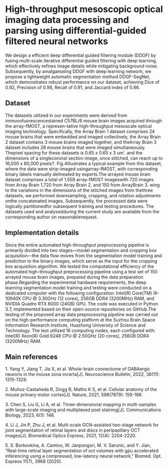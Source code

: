 # High-throughput mesoscopic optical imaging data processing and parsing using differential-guided filtered neural networks

We design a efficient deep differential guided filtering module (DDGF) by fusing multi-scale iterative differential guided filtering with deep learning, which effectively refines image details while mitigating background noise. Subsequently, by amalgamating DDGF with deep learning network, we propose a lightweight automatic segmentation method DDGF-SegNet, which demonstrates robust performance on our dataset, achieving Dice of 0.92, Precision of 0.98, Recall of 0.91, and Jaccard index of 0.86.

## Dataset

The datasets utilized in our experiments were derived from immunofuorescencestained C57BL/6 mouse brain images acquired through the array-fMOST, a represen-tative high-throughput mesoscale optical imaging technology. Specifically, the Array Brain 1 dataset comprises 24 mouse brains that were embedded and imaged collectively, the Array Brain 2 dataset contains 3 mouse brains imaged together, and theArray Brain 3 dataset includes 28 mouse brains that were imaged simultaneously. Thepixel spacing for these datasets is 0.65 x 0.65 x 3 um'. and the dimensions of a singlecoronal section image, once stitched, can reach up to 16,000 x 80,000 pixels?. Fig.4illustrates a typical example from this dataset, where the data were strip-imaged usingarray-fMOST, with corresponding binary labels manually delineated by experts.The arrayed mouse brain dataset comprises a total of 1,559 array-fMOST imageswith 720 images from Array Brain 1,720 from Array Brain 2, and 150 from ArrayBrain 3. wing to the variations in the dimensions of the stitched images from thethree datasets, we performed downsampling, cropping, and rotation adjustments onthe concatenated images. Subsequently, the processed data were logically partitionedfor subsequent training and testing procedures. The datasets used and analysedduring the current study are available from the corresponding author on reasonablerequest.

## Implementation details

Since the entire automated high-throughput preprocessing pipeline is primarily divided into two stages—model segmentation and cropping box acquisition—the data flow moves from the segmentation model training and prediction to the binary images, which serve as the input for the cropping box acquisition algorithm. We tested the computational efficiency of the automated high-throughput preprocessing pipeline using a test set of 150 arrayed mouse brain images, prepared during the data preparation phase.Regarding the experimental hardware requirements, the deep learning segmentation model training and testing were conducted on a dedicated computer with the following configuration: Intel(R) Core(TM) i9-10940X CPU @ 3.30GHz (12 cores), 256GB DDR4 (3200MHz) RAM, and NVIDIA Quadro RTX 6000 (24GB) GPU. The code was executed in Python 3.7, implemented based on their open-source repositories on GitHub.The testing of the proposed array data preprocessing pipeline was carried out on the high-performance computing platform at the Suzhou Brain Space Information Research Institute, Huazhong University of Science and Technology. The test utilized 16 computing nodes, each configured with: Intel(R) Xeon(R) Gold 6248 CPU @ 2.50GHz (20 cores), 256GB DDR4 (3200MHz) RAM.

## Main references

1\. Yang Y, Jiang T, Jia X, et al. Whole-brain connectome of GABAergic neurons in the mouse zona incerta\[J\]. Neuroscience Bulletin, 2022, 38(11): 1315-1329.

2\. Muñoz-Castañeda R, Zingg B, Matho K S, et al. Cellular anatomy of the mouse primary motor cortex\[J\]. Nature, 2021, 598(7879): 159-166.

3\. Chen S, Liu G, Li A, et al. Three-dimensional mapping in multi-samples with large-scale imaging and multiplexed post staining\[J\]. Communications Biology, 2023, 6(1): 148.

4\. Li J, Jin P, Zhu J, et al. Multi-scale GCN-assisted two-stage network for joint segmentation of retinal layers and discs in peripapillary OCT images\[J\]. Biomedical Optics Express, 2021, 12(4): 2204-2220.

5\. S. Borkovkina, A. Camino, W. Janpongsri, M. V. Sarunic, and Y. Jian, “Real-time retinal layer segmentation of oct volumes with gpu accelerated inferencing using a compressed, low-latency neural network,” Biomed. Opt. Express 11(7), 3968 (2020).
